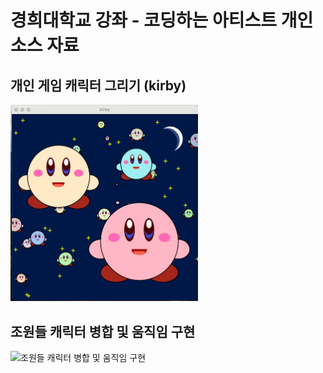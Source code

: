 # 경희대학교 강좌 - 코딩하는 아티스트 개인 소스 자료

## 개인 게임 캐릭터 그리기 (kirby)

<img src="./images/kirby-output.png" alt="kirby" width="300" />

## 조원들 캐릭터 병합 및 움직임 구현

<img src="./images/merged-characters.gif" alt="조원들 캐릭터 병합 및 움직임 구현" width="500" />
